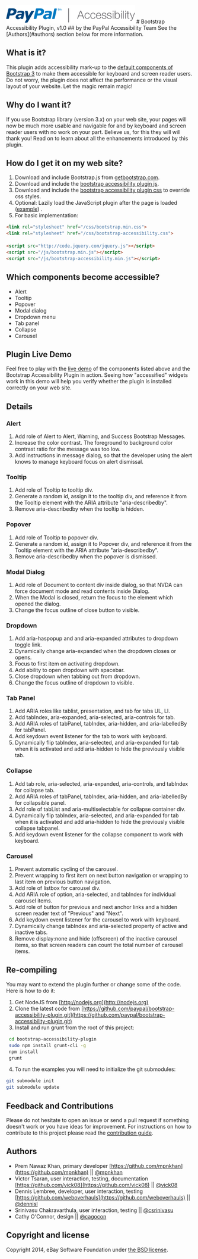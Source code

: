 <img src="images/logo/logo_347x50_PPa11y.png" alt="PayPal accessibility logo">
# Bootstrap Accessibility Plugin, v1.0
## by the PayPal Accessibility Team
See the [Authors](#authors) section below for more information.

## What is it?
This plugin adds accessibility mark-up to the [default components of Bootstrap 3](http://getbootstrap.com/javascript/) to make them accessible for keyboard and screen reader users. Do not worry, the plugin does not affect the performance or the visual layout of your website. Let the magic remain magic!

## Why do I want it?
If you use Bootstrap library (version 3.x) on your web site, your pages will now be much more usable and navigable for and by keyboard and screen reader users with no work on your part. Believe us, for this they will  will thank you!
Read on to learn about all the enhancements introduced by this plugin.

## How do I get it on my web site?
1. Download and include Bootstrap.js from [getbootstrap.com](http://getbootstrap.com/).
2. Download and include the [bootstrap accessibility plugin js](plugins/js).
3. Download and include the [bootstrap accessibility plugin css](plugins/css) to override css styles.
4. Optional: Lazily load the JavaScript plugin after the page is loaded ([example](demo.html)) .
5. For basic implementation:
```html
<link rel="stylesheet" href="/css/bootstrap.min.css">
<link rel="stylesheet" href="/css/bootstrap-accessibility.css">

<script src="http://code.jquery.com/jquery.js"></script>
<script src="/js/bootstrap.min.js"></script>
<script src="/js/bootstrap-accessibility.min.js"></script>
```   

## Which components become accessible?
- Alert
- Tooltip
- Popover
- Modal dialog
- Dropdown menu
- Tab panel
- Collapse
- Carousel

## Plugin Live Demo
Feel free to play with the [live demo](demo.html) of the components listed above and the Bootstrap Accessibility Plugin in action. Seeing how "accessified" widgets work in this demo will help you verify whether the plugin is installed correctly on your web site.

## Details

### Alert
1. Add role of Alert to Alert, Warning, and Success Bootstrap Messages.
2. Increase the color contrast. The foreground to background color contrast ratio for the message was too low.
3. Add instructions in message dialog, so that the developer using the alert knows to manage keyboard focus on alert dismissal.

### Tooltip
1. Add role of Tooltip to tooltip div.
2. Generate a random id, assign it to the tooltip div, and reference it from the Tooltip element with the ARIA attribute "aria-describedby".
3. Remove aria-describedby when the tooltip is hidden.

### Popover 
1. Add role of Tooltip to popover div.
2. Generate a random id, assign it to Popover div, and reference it from the Tooltip element with the ARIA attribute "aria-describedby".
3. Remove aria-describedby when the popover is dismissed.

### Modal Dialog
1. Add role of Document to content div inside dialog, so that NVDA can force document mode and read contents inside Dialog.
2. When the Modal is closed, return the focus to the element which opened the dialog.
3. Change the focus outline of close button to visible.

### Dropdown 
1. Add aria-haspopup and and aria-expanded attributes to dropdown toggle link.
2. Dynamically change aria-expanded when the dropdown closes or opens.
3. Focus to first item on activating dropdown.
4. Add ability to open dropdown with spacebar.
5. Close dropdown when tabbing out from dropdown.
6. Change the focus outline of dropdown to visible.

### Tab Panel
1. Add ARIA roles like tablist, presentation, and tab for tabs UL, LI.
2. Add tabIndex, aria-expanded, aria-selected, aria-controls for tab.
3. Add ARIA roles of tabPanel, tabIndex, aria-hidden, and aria-labelledBy for tabPanel.
4. Add keydown event listener for the tab to work with keyboard.
5. Dynamically flip tabIndex, aria-selected, and aria-expanded for tab when it is activated and add aria-hidden to hide the previously visible tab.

### Collapse 
1. Add tab role, aria-selected, aria-expanded, aria-controls, and tabIndex for collapse tab.
2. Add ARIA roles of tabPanel, tabIndex, aria-hidden, and aria-labelledBy for collapsible panel.
3. Add role of tabList and aria-multiselectable for collapse container div.
4. Dynamically flip tabIndex, aria-selected, and aria-expanded for tab when it is activated and add aria-hidden to hide the previously visible collapse tabpanel.
5.  Add keydown event listener for the collapse component to work with keyboard.

### Carousel
1. Prevent automatic cycling of the carousel.
2. Prevent wrapping to first item on next button navigation or wrapping to last item on previous button navigation.
3. Add role of listbox for carousel div.
4. Add ARIA role of option, aria-selected, and tabIndex for individual carousel items.
5. Add role of button for previous and next anchor links and a hidden screen reader text of "Previous" and "Next".
6. Add keydown event listener for the carousel to work with keyboard.
7. Dynamically change tabIndex and aria-selected property of active and inactive tabs.
8. Remove display:none and hide (offscreen) of the inactive carousel items, so that screen readers can count the total number of carousel items.

## Re-compiling
You may want to extend the plugin further or change some of the code. Here is how to do it:

1. Get NodeJS from [http://nodejs.org](http://nodejs.org)
2. Clone the latest code from [https://github.com/paypal/bootstrap-accessibility-plugin.git](https://github.com/paypal/bootstrap-accessibility-plugin.git)
3. Install and run grunt from the root of this project:

  ```sh
   cd bootstrap-accessibility-plugin
   sudo npm install grunt-cli -g
   npm install
   grunt
  ```
4. To run the examples you will need to initialize the git submodules:
 
  ```sh
  git submodule init
  git submodule update
  ```

## Feedback and Contributions
Please do not hesitate to open an issue or send a pull request if something doesn't work or you have ideas for improvement. For instructions on how to contribute to this project please read the [contribution guide](CONTRIBUTING.md).

## <a name="authors">Authors</a>

 - Prem Nawaz Khan, primary developer [https://github.com/mpnkhan](https://github.com/mpnkhan) || [@mpnkhan](https://twitter.com/mpnkhan)
 - Victor Tsaran, user interaction, testing, documentation [https://github.com/vick08](https://github.com/vick08) || [@vick08](https://twitter.com/vick08)
 - Dennis Lembree, developer, user interaction, testing [https://github.com/weboverhauls](https://github.com/weboverhauls) || [@dennisl](https://twitter.com/dennisl)
 - Srinivasu Chakravarthula, user interaction, testing || [@csrinivasu](https://twitter.com/csrinivasu)
 - Cathy O'Connor, design || [@cagocon](https://twitter.com/cagocon)

## Copyright and license

Copyright 2014, eBay Software Foundation under [the BSD license](LICENSE.md).
